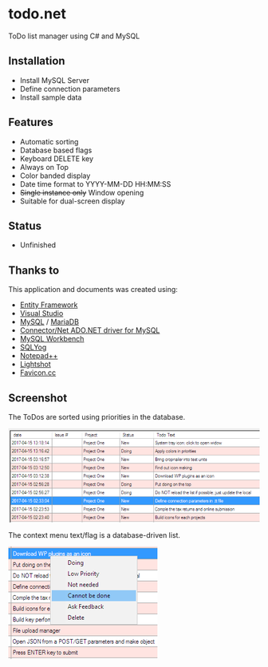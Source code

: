 # todo.net

ToDo list manager using C# and MySQL


## Installation

 - Install MySQL Server
 - Define connection parameters
 - Install sample data


## Features
 - Automatic sorting
 - Database based flags
 - Keyboard DELETE key
 - Always on Top
 - Color banded display
 - Date time format to YYYY-MM-DD HH:MM:SS
 - ~~Single instance only~~ Window opening
 - Suitable for dual-screen display


## Status

 - Unfinished


## Thanks to

 This application and documents was created using:

 - [Entity Framework](https://msdn.microsoft.com/en-us/library/aa937723(v=vs.113).aspx)
 - [Visual Studio](https://www.visualstudio.com/)
 - [MySQL](https://www.mysql.com/) / [MariaDB](https://mariadb.org/)
 - [Connector/Net ADO.NET driver for MySQL](https://dev.mysql.com/downloads/connector/net/)
 - [MySQL Workbench](https://www.mysql.com/products/workbench/)
 - [SQLYog](https://github.com/webyog/sqlyog-community)
 - [Notepad++](https://notepad-plus-plus.org/)
 - [Lightshot](https://app.prntscr.com/)
 - [Favicon.cc](http://www.favicon.cc/)


## Screenshot

 The ToDos are sorted using priorities in the database.

 ![Screenshot](/documents/screenshot.png)
 

 The context menu text/flag is a database-driven list.

 ![Context Menu](/documents/right-click.png)
 